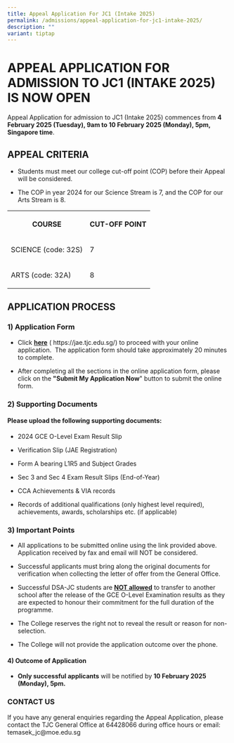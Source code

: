 ```yaml
---
title: Appeal Application For JC1 (Intake 2025)
permalink: /admissions/appeal-application-for-jc1-intake-2025/
description: ""
variant: tiptap
---
```

<h1>APPEAL APPLICATION FOR ADMISSION TO JC1 (INTAKE 2025) IS NOW OPEN</h1>
<p>Appeal Application for admission to JC1 (Intake 2025) commences from <strong>4 February 2025 (Tuesday), 9am to 10 February 2025 (Monday), 5pm, Singapore time</strong>.</p>
<h2>APPEAL CRITERIA</h2>
<ul>
<li>
<p>Students must meet our college cut-off point (COP) before their Appeal
will be considered.&nbsp;</p>
</li>
<li>
<p>The COP in year 2024 for our Science Stream is 7, and the COP for our
Arts Stream is 8.</p>
</li>
</ul>
<table style="minWidth: 50px">
<colgroup>
<col>
<col>
</colgroup>
<tbody>
<tr>
<th rowspan="1" colspan="1">
<p>COURSE</p>
</th>
<th rowspan="1" colspan="1">
<p>CUT-OFF POINT</p>
</th>
</tr>
<tr>
<td rowspan="1" colspan="1">
<p>SCIENCE (code: 32S)</p>
</td>
<td rowspan="1" colspan="1">
<p>7</p>
</td>
</tr>
<tr>
<td rowspan="1" colspan="1">
<p>ARTS (code: 32A)</p>
</td>
<td rowspan="1" colspan="1">
<p>8</p>
</td>
</tr>
</tbody>
</table>
<h2>APPLICATION PROCESS</h2>
<h3>1) Application Form</h3>
<ul data-tight="true" class="tight">
<li>
<p>Click&nbsp;<strong><a href="https://jae.tjc.edu.sg/" rel="noopener noreferrer nofollow" target="_blank">here</a></strong>&nbsp;(
<a rel="noopener noreferrer nofollow" target="_blank">https://jae.tjc.edu.sg/</a>) to proceed with your online application.&nbsp;
The application form should take approximately 20 minutes to complete.</p>
</li>
<li>
<p>After completing all the sections in the online application form, please
click on the <strong>"Submit My Application Now</strong>" button to submit
the online form.</p>
</li>
</ul>
<h3>2) Supporting Documents</h3>
<h4>Please upload the following supporting documents:</h4>
<ul data-tight="true" class="tight">
<li>
<p>2024 GCE O-Level Exam Result Slip&nbsp;</p>
</li>
<li>
<p>Verification Slip (JAE Registration)</p>
</li>
<li>
<p>Form A bearing L1R5 and Subject Grades</p>
</li>
<li>
<p>Sec 3 and Sec 4 Exam Result Slips&nbsp;(End-of-Year)</p>
</li>
<li>
<p>CCA Achievements &amp; VIA records</p>
</li>
<li>
<p>Records of additional qualifications (only highest level required), achievements,
awards, scholarships etc. (if applicable)</p>
</li>
</ul>
<h3>3) Important Points</h3>
<ul data-tight="true" class="tight">
<li>
<p>All applications to be submitted online using the link provided above.
Application received by fax and email will NOT be considered.&nbsp;</p>
</li>
<li>
<p>Successful applicants must bring along the original documents for verification
when collecting the letter of offer from the General Office.&nbsp;</p>
</li>
<li>
<p>Successful DSA-JC students are&nbsp;<strong><u>NOT allowed</u></strong>&nbsp;to
transfer to another school after the release of the GCE O-Level Examination
results as they are expected to honour their commitment for the full duration
of the programme. &nbsp;</p>
</li>
<li>
<p>The College reserves the right not to reveal the result or reason for
non-selection.</p>
</li>
<li>
<p>The College will not provide the application outcome over the phone.&nbsp;</p>
</li>
</ul>
<h4>4) Outcome of Application</h4>
<ul data-tight="true" class="tight">
<li>
<p><strong>Only successful applicants</strong> will be notified by <strong>10 February 2025 (Monday), 5pm.</strong>
</p>
</li>
</ul>
<p></p>
<h3>CONTACT US</h3>
<p>If you have any general enquiries regarding the Appeal Application, please
contact the TJC General Office at&nbsp;64428066&nbsp;during office hours
or email: <a rel="noopener noreferrer nofollow" target="_blank">temasek_jc@moe.edu.sg</a>
</p>
<p></p>